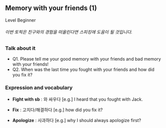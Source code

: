 ## Memory with your friends (1)
Level Beginner
###### 이번 토픽은 친구와의 경험을 떠올린다면 스피킹에 도움이 될 것입니다.

### Talk about it
- Q1. Please tell me your good memory with your friends and bad memory with your friends!- Q2. When was the last time you fought with your friends and how did you fix it?
### Expression and vocabulary
- **Fight with sb** : 와 싸우다
[e.g.] I heard that you fought with Jack.

- **Fix** : 고치다/해결하다
[e.g.] how did you fix it?

- **Apologize** : 사과하다
[e.g.] why I should always apologize first?


